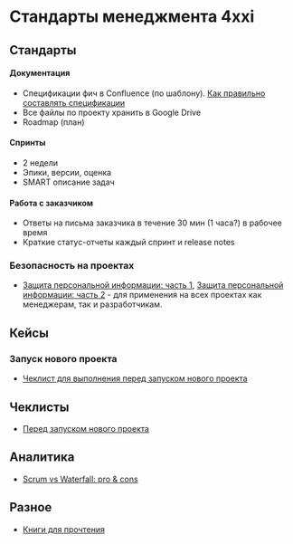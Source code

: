 # Стандарты менеджмента 4xxi

## Стандарты

#### Документация
* Спецификации фич в Confluence (по шаблону). [Как правильно составлять спецификации](https://blogru.4xxi.com/как-правильно-составлять-спецификации-c2c146130c65)
* Все файлы по проекту хранить в Google Drive
* Roadmap (план) 

#### Спринты
* 2 недели
* Эпики, версии, оценка
* SMART описание задач

#### Работа с заказчиком
* Ответы на письма заказчика в течение 30 мин (1 часа?) в рабочее время
* Краткие статус-отчеты каждый спринт и release notes


### Безопасность на проектах

* [Защита персональной информации: часть 1](https://blogru.4xxi.com/как-защитить-персональную-информацию-в-приложении-часть-1-9b5829163267), [Защита персональной информации: часть 2](https://blogru.4xxi.com/как-защитить-персональную-информацию-в-приложении-часть-2-f61470ebda99) - для применения на всех проектах как менеджерам, так и разработчикам.

## Кейсы

### Запуск нового проекта

* [Чеклист для выполнения перед запуском нового проекта](docs/project-launch-checklist.md)

## Чеклисты

* [Перед запуском нового проекта](docs/project-launch-checklist.md)

## Аналитика

* [Scrum vs Waterfall: pro & cons](https://blogru.4xxi.com/scrum-против-waterfall-лучше-ли-старый-друг-755de56d3fe3?source=collection_home---4------13----------------)

## Разное

* [Книги для прочтения](docs/books.md)
